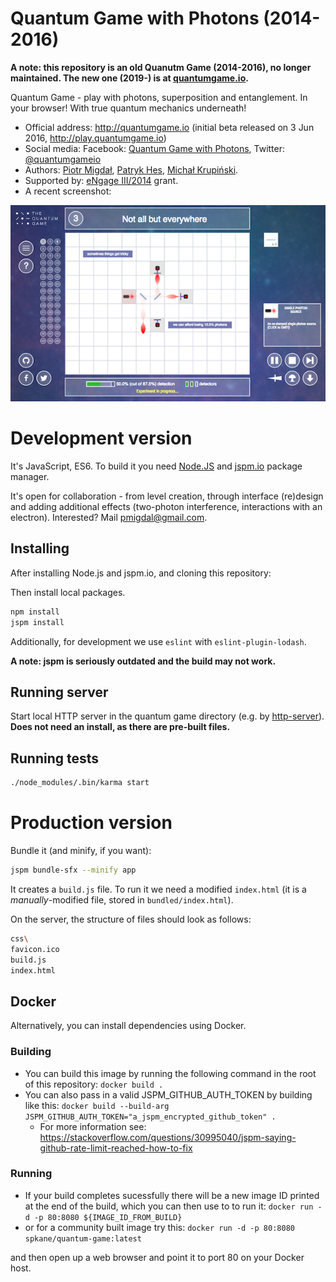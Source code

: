 Quantum Game with Photons (2014-2016)
============

**A note: this repository is an old Quanutm Game (2014-2016), no longer maintained. The new one (2019-) is at [quantumgame.io](http://quantumgame.io).**

Quantum Game - play with photons, superposition and entanglement. In your browser! With true quantum mechanics underneath!

* Official address: http://quantumgame.io (initial beta released on 3 Jun 2016, http://play.quantumgame.io)
* Social media: Facebook: [Quantum Game with Photons](https://www.facebook.com/quantumgameio), Twitter: [@quantumgameio](https://twitter.com/quantumgameio)
* Authors: [Piotr Migdał](http://p.migdal.pl), [Patryk Hes](https://github.com/pathes), [Michał Krupiński](http://www.fiztaszki.pl/user/3).
* Supported by: [eNgage III/2014](http://www.fnp.org.pl/laureaci-engage-iii-edycja/) grant.
* A recent screenshot:

![Screenshot](screenshot_qg_dev.png)


# Development version

It's JavaScript, ES6. To build it you need [Node.JS](https://nodejs.org/) and [jspm.io](http://jspm.io/) package manager.

It's open for collaboration - from level creation, through interface (re)design and adding additional effects (two-photon interference, interactions with an electron). Interested? Mail pmigdal@gmail.com.


## Installing

After installing Node.js and jspm.io, and cloning this repository:

Then install local packages.
```bash
npm install
jspm install
```

Additionally, for development we use `eslint` with `eslint-plugin-lodash`.

**A note: jspm is seriously outdated and the build may not work.** 

## Running server

Start local HTTP server in the quantum game directory (e.g. by [http-server](https://www.npmjs.com/package/http-server)).
**Does not need an install, as there are pre-built files.**

## Running tests

```bash
./node_modules/.bin/karma start
```

# Production version

Bundle it (and minify, if you want):

```bash
jspm bundle-sfx --minify app
```

It creates a `build.js` file. To run it we need a modified `index.html` (it is a *manually*-modified file, stored in `bundled/index.html`).

On the server, the structure of files should look as follows:

```bash
css\
favicon.ico
build.js
index.html
```

## Docker

Alternatively, you can install dependencies using Docker.

### Building

* You can build this image by running the following command in the root of this repository: `docker build .`
* You can also pass in a valid JSPM_GITHUB_AUTH_TOKEN by building like this: `docker build --build-arg JSPM_GITHUB_AUTH_TOKEN="a_jspm_encrypted_github_token" .`
  * For more information see: https://stackoverflow.com/questions/30995040/jspm-saying-github-rate-limit-reached-how-to-fix

### Running

* If your build completes sucessfully there will be a new image ID printed at the end of the build, which you can then use to to run it: `docker run -d -p 80:8080 ${IMAGE_ID_FROM_BUILD}`
* or for a community built image try this: `docker run -d -p 80:8080 spkane/quantum-game:latest`

and then open up a web browser and point it to port 80 on your Docker host.
